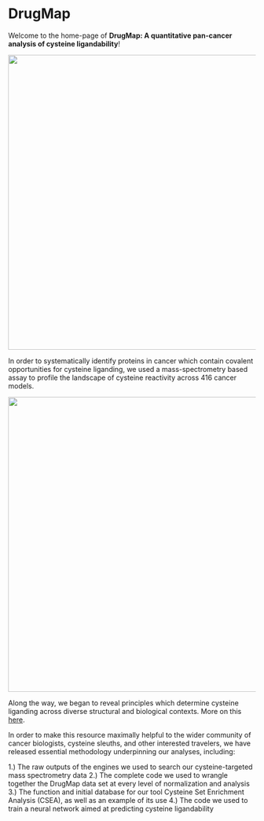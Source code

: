 # DrugMap

Welcome to the home-page of **DrugMap: A quantitative pan-cancer analysis of cysteine ligandability**!

<p align="center">
  <img src="https://github.com/bplab-compbio/DrugMap/blob/main/src/images/circos.png" width="800" height="600">
</p>

In order to systematically identify proteins in cancer which contain covalent opportunities for cysteine liganding, we used a mass-spectrometry based assay to profile the landscape of cysteine reactivity across 416 cancer models. 

<p align="center">
  <img src="https://github.com/bplab-compbio/DrugMap/blob/main/src/images/cysteine.architecture.png"  width="600" height="600">
</p>

Along the way, we began to reveal principles which determine cysteine liganding across diverse structural and biological contexts. More on this [here](https://www.cell.com/cell/abstract/S0092-8674(24)00318-0#secsectitle0020).

In order to make this resource maximally helpful to the wider community of cancer biologists, cysteine sleuths, and other interested travelers, we have released essential methodology underpinning our analyses, including:

1.) The raw outputs of the engines we used to search our cysteine-targeted mass spectrometry data
2.) The complete code we used to wrangle together the DrugMap data set at every level of normalization and analysis
3.) The function and initial database for our tool Cysteine Set Enrichment Analysis (CSEA), as well as an example of its use
4.) The code we used to train a neural network aimed at predicting cysteine ligandability
